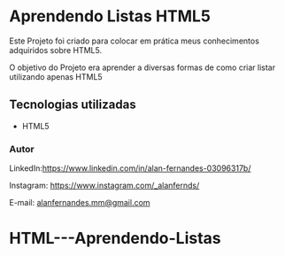 # Aprendendo Listas HTML5

Este Projeto foi criado para colocar em prática meus conhecimentos adquiridos sobre HTML5.

O objetivo do Projeto era aprender a diversas formas de como criar listar utilizando apenas HTML5 


## Tecnologias utilizadas

* HTML5


### Autor

LinkedIn:https://www.linkedin.com/in/alan-fernandes-03096317b/

Instagram: https://www.instagram.com/_alanfernds/

E-mail: alanfernandes.mm@gmail.com
# HTML---Aprendendo-Listas
